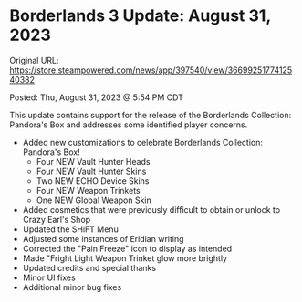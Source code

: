 Borderlands 3 Update: August 31, 2023
=====================================

Original URL: https://store.steampowered.com/news/app/397540/view/3669925177412540382

Posted: Thu, August 31, 2023 @ 5:54 PM CDT

This update contains support for the release of the Borderlands Collection: Pandora's Box and addresses some identified player concerns.

- Added new customizations to celebrate Borderlands Collection: Pandora's Box!
    - Four NEW Vault Hunter Heads
    - Four NEW Vault Hunter Skins
    - Two NEW ECHO Device Skins
    - Four NEW Weapon Trinkets
    - One NEW Global Weapon Skin
- Added cosmetics that were previously difficult to obtain or unlock to Crazy Earl's Shop
- Updated the SHiFT Menu
- Adjusted some instances of Eridian writing
- Corrected the "Pain Freeze" icon to display as intended
- Made "Fright Light Weapon Trinket glow more brightly
- Updated credits and special thanks
- Minor UI fixes
- Additional minor bug fixes

